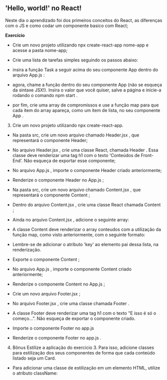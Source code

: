 ## 'Hello, world!' no React!

Neste dia o aprendizado foi dos primeiros conceitos do React, as diferenças com o JS e como codar um componente basico com React;

**Exercício**

* Crie um novo projeto utilizando npx create-react-app nome-app e acesse a pasta nome-app;

* Crie uma lista de tarefas simples seguindo os passos abaixo:

* insira a função Task a seguir acima do seu componente App dentro do arquivo App.js :

* agora, chame a função dentro do seu componente App (não se esqueça da sintaxe JSX!). Insira o valor que você quiser, salve a página e inicie-a rodando o comando npm start .

* por fim, crie uma array de compromissos e use a função map para que cada item do array apareça, como um item de lista, no seu componente App .

3. Crie um novo projeto utilizando npx create-react-app.

* Na pasta src, crie um novo arquivo chamado Header.jsx , que representará o componente Header;
* No arquivo Header.jsx , crie uma classe React, chamada Header . Essa classe deve renderizar uma tag h1 com o texto 'Conteúdos de Front-End'. Não esqueça de exportar esse componente;
* No arquivo App.js , importe o componente Header criado anteriormente;
* Renderize o componente Header no App.js ;
* Na pasta src, crie um novo arquivo chamado Content.jsx , que representará o componente Content ;
* Dentro do arquivo Content.jsx , crie uma classe React chamada Content ;
* Ainda no arquivo Content.jsx , adicione o seguinte array:

* A classe Content deve renderizar o array conteudos com a utilização da função map, como visto anteriormente, com o seguinte formato:

* Lembre-se de adicionar o atributo 'key' ao elemento pai dessa lista, na renderização.
* Exporte o componente Content ;
* No arquivo App.js , importe o componente Content criado anteriormente;
* Renderize o componente Content no App.js ;
* Crie um novo arquivo Footer.jsx ;
* No arquivo Footer.jsx , crie uma classe chamada Footer .
* A classe Footer deve renderizar uma tag h1 com o texto "E isso é só o começo...". Não esqueça de exportar o componente criado.
* Importe o componente Footer no app.js
* Renderize o componente Footer no app.js .

4. Bônus Estilize a aplicação do exercicio 3. Para isso, adicione classes para estilização dos seus componentes de forma que cada conteúdo listado seja um Card.
* Para adicionar uma classe de estilização em um elemento HTML, utilize o atributo className: